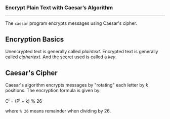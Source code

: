 ### Encrypt Plain Text with Caesar’s Algorithm

---
The  `caesar` program encrypts messages using Caesar's cipher.

## Encryption Basics

Unencrypted text is generally called _plaintext_. Encrypted text is generally called _ciphertext_. And the secret used is called a _key_.

## Caesar's Cipher

Caesar's algorithm encrypts messages by "rotating" each letter by _k_ positions. The encryption formula is given by:

C<sup>i</sup>  = (P<sup>i</sup>  + k) % 26

where `% 26` means remainder when dividing by 26.


